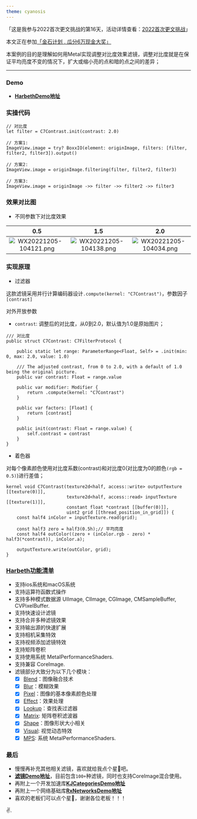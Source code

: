 ```yaml
---
theme: cyanosis
---
```

「这是我参与2022首次更文挑战的第16天，活动详情查看：[2022首次更文挑战](https://juejin.cn/post/7162096952883019783?utm_source=push&utm_medium=web&utm_campaign=jinshijihua02)」

本文正在参加[「金石计划 . 瓜分6万现金大奖」](https://juejin.cn/post/7162096952883019783 "https://juejin.cn/post/7162096952883019783")

本案例的目的是理解如何用Metal实现调整对比度效果滤镜，调整对比度就是在保证平均亮度不变的情况下，扩大或缩小亮的点和暗的点之间的差异；

---

### Demo

- [**HarbethDemo地址**](https://github.com/yangKJ/Harbeth)

### 实操代码

```
// 对比度
let filter = C7Contrast.init(contrast: 2.0)

// 方案1:
ImageView.image = try? BoxxIO(element: originImage, filters: [filter, filter2, filter3]).output()

// 方案2:
ImageView.image = originImage.filtering(filter, filter2, filter3)

// 方案3:
ImageView.image = originImage ->> filter ->> filter2 ->> filter3
```

### 效果对比图

- 不同参数下对比度效果

|0.5|1.5|2.0|
|:-:|:-:|:-:|
|![WX20221205-104121.png](https://p1-juejin.byteimg.com/tos-cn-i-k3u1fbpfcp/19bdfc6a6c094e22bb22a1d3ba8db46b~tplv-k3u1fbpfcp-watermark.image?)|![WX20221205-104138.png](https://p6-juejin.byteimg.com/tos-cn-i-k3u1fbpfcp/9ed9636c8e1441ddad61b42e87ae8e8d~tplv-k3u1fbpfcp-watermark.image?)|![WX20221205-104034.png](https://p1-juejin.byteimg.com/tos-cn-i-k3u1fbpfcp/93467011c9294b67941206d40b8a35dd~tplv-k3u1fbpfcp-watermark.image?)|

### 实现原理

- 过滤器

这款滤镜采用并行计算编码器设计`.compute(kernel: "C7Contrast")`，参数因子`[contrast]`

对外开放参数
- `contrast`: 调整后的对比度，从0到2.0，默认值为1.0是原始图片；

```
/// 对比度
public struct C7Contrast: C7FilterProtocol {
    
    public static let range: ParameterRange<Float, Self> = .init(min: 0, max: 2.0, value: 1.0)
    
    /// The adjusted contrast, from 0 to 2.0, with a default of 1.0 being the original picture.
    public var contrast: Float = range.value
    
    public var modifier: Modifier {
        return .compute(kernel: "C7Contrast")
    }
    
    public var factors: [Float] {
        return [contrast]
    }
    
    public init(contrast: Float = range.value) {
        self.contrast = contrast
    }
}
```

- 着色器

对每个像素颜色使用对比度系数(contrast)和对比度0(对比度为0的颜色`(rgb = 0.5)`)进行差值；  

```
kernel void C7Contrast(texture2d<half, access::write> outputTexture [[texture(0)]],
                       texture2d<half, access::read> inputTexture [[texture(1)]],
                       constant float *contrast [[buffer(0)]],
                       uint2 grid [[thread_position_in_grid]]) {
    const half4 inColor = inputTexture.read(grid);
    
    const half3 zero = half3(0.5h);// 平均亮度
    const half4 outColor((zero + (inColor.rgb - zero) * half3(*contrast)), inColor.a);
    
    outputTexture.write(outColor, grid);
}
```

### [Harbeth功能清单](https://github.com/yangKJ/Harbeth)

- 支持ios系统和macOS系统
- 支持运算符函数式操作
- 支持多种模式数据源 UIImage, CIImage, CGImage, CMSampleBuffer, CVPixelBuffer.
- 支持快速设计滤镜
- 支持合并多种滤镜效果
- 支持输出源的快速扩展
- 支持相机采集特效
- 支持视频添加滤镜特效
- 支持矩阵卷积
- 支持使用系统 MetalPerformanceShaders.
- 支持兼容 CoreImage.
- 滤镜部分大致分为以下几个模块：
   - [x] [Blend](https://github.com/yangKJ/Harbeth/tree/master/Sources/Compute/Blend)：图像融合技术
   - [x] [Blur](https://github.com/yangKJ/Harbeth/tree/master/Sources/Compute/Blur)：模糊效果
   - [x] [Pixel](https://github.com/yangKJ/Harbeth/tree/master/Sources/Compute/ColorProcess)：图像的基本像素颜色处理
   - [x] [Effect](https://github.com/yangKJ/Harbeth/tree/master/Sources/Compute/Effect)：效果处理
   - [x] [Lookup](https://github.com/yangKJ/Harbeth/tree/master/Sources/Compute/Lookup)：查找表过滤器
   - [x] [Matrix](https://github.com/yangKJ/Harbeth/tree/master/Sources/Compute/Matrix): 矩阵卷积滤波器
   - [x] [Shape](https://github.com/yangKJ/Harbeth/tree/master/Sources/Compute/Shape)：图像形状大小相关
   - [x] [Visual](https://github.com/yangKJ/Harbeth/tree/master/Sources/Compute/Visual): 视觉动态特效
   - [x] [MPS](https://github.com/yangKJ/Harbeth/tree/master/Sources/Compute/MPS): 系统 MetalPerformanceShaders.

### 最后

- 慢慢再补充其他相关滤镜，喜欢就给我点个星🌟吧。
- [**滤镜Demo地址**](https://github.com/yangKJ/Harbeth)，目前包含`100+`种滤镜，同时也支持CoreImage混合使用。
- 再附上一个开发加速库[**KJCategoriesDemo地址**](https://github.com/yangKJ/KJCategories)
- 再附上一个网络基础库[**RxNetworksDemo地址**](https://github.com/yangKJ/RxNetworks)
- 喜欢的老板们可以点个星🌟，谢谢各位老板！！！

✌️.
